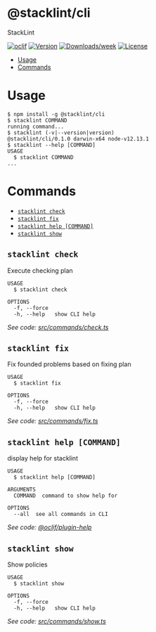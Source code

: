 @stacklint/cli
==============

StackLint

[![oclif](https://img.shields.io/badge/cli-oclif-brightgreen.svg)](https://oclif.io)
[![Version](https://img.shields.io/npm/v/@stacklint/cli.svg)](https://npmjs.org/package/@stacklint/cli)
[![Downloads/week](https://img.shields.io/npm/dw/@stacklint/cli.svg)](https://npmjs.org/package/@stacklint/cli)
[![License](https://img.shields.io/npm/l/@stacklint/cli.svg)](https://github.com/stacklint/stacklint/blob/master/LICENSE)

<!-- toc -->
* [Usage](#usage)
* [Commands](#commands)
<!-- tocstop -->
# Usage
<!-- usage -->
```sh-session
$ npm install -g @stacklint/cli
$ stacklint COMMAND
running command...
$ stacklint (-v|--version|version)
@stacklint/cli/0.1.0 darwin-x64 node-v12.13.1
$ stacklint --help [COMMAND]
USAGE
  $ stacklint COMMAND
...
```
<!-- usagestop -->
# Commands
<!-- commands -->
* [`stacklint check`](#stacklint-check)
* [`stacklint fix`](#stacklint-fix)
* [`stacklint help [COMMAND]`](#stacklint-help-command)
* [`stacklint show`](#stacklint-show)

## `stacklint check`

Execute checking plan

```
USAGE
  $ stacklint check

OPTIONS
  -f, --force
  -h, --help   show CLI help
```

_See code: [src/commands/check.ts](https://github.com/stacklint/stacklint/blob/v0.1.0/src/commands/check.ts)_

## `stacklint fix`

Fix founded problems based on fixing plan

```
USAGE
  $ stacklint fix

OPTIONS
  -f, --force
  -h, --help   show CLI help
```

_See code: [src/commands/fix.ts](https://github.com/stacklint/stacklint/blob/v0.1.0/src/commands/fix.ts)_

## `stacklint help [COMMAND]`

display help for stacklint

```
USAGE
  $ stacklint help [COMMAND]

ARGUMENTS
  COMMAND  command to show help for

OPTIONS
  --all  see all commands in CLI
```

_See code: [@oclif/plugin-help](https://github.com/oclif/plugin-help/blob/v2.2.3/src/commands/help.ts)_

## `stacklint show`

Show policies

```
USAGE
  $ stacklint show

OPTIONS
  -f, --force
  -h, --help   show CLI help
```

_See code: [src/commands/show.ts](https://github.com/stacklint/stacklint/blob/v0.1.0/src/commands/show.ts)_
<!-- commandsstop -->
